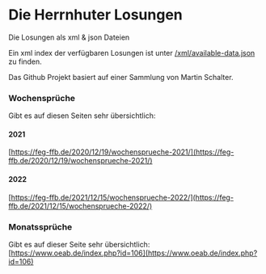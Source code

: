 # Die Herrnhuter Losungen
Die Losungen als xml & json Dateien

Ein xml index der verfügbaren Losungen ist unter [/xml/available-data.json](https://losungen.awesomebible.de/xml/available-data.json) zu finden.

Das Github Projekt basiert auf einer Sammlung von Martin Schalter.


### Wochensprüche 
Gibt es auf diesen Seiten sehr übersichtlich:
#### 2021
[https://feg-ffb.de/2020/12/19/wochensprueche-2021/](https://feg-ffb.de/2020/12/19/wochensprueche-2021/)
#### 2022
[https://feg-ffb.de/2021/12/15/wochensprueche-2022/](https://feg-ffb.de/2021/12/15/wochensprueche-2022/)

### Monatssprüche
Gibt es auf dieser Seite sehr übersichtlich: [https://www.oeab.de/index.php?id=106](https://www.oeab.de/index.php?id=106)
